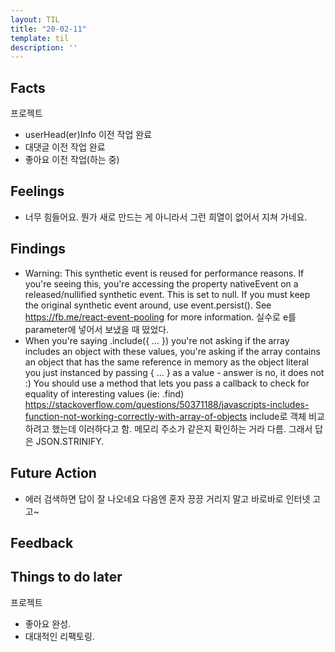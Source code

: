 ```yaml
---
layout: TIL
title: "20-02-11"
template: til
description: ''
---
```



## Facts

프로젝트

- userHead(er)Info 이전 작업 완료  
- 대댓글 이전 작업 완료  
- 좋아요 이전 작업(하는 중)

## Feelings

- 너무 힘들어요. 뭔가 새로 만드는 게 아니라서 그런 희열이 없어서 지쳐 가네요.

## Findings

- Warning: This synthetic event is reused for performance reasons. If you're seeing this, you're accessing the property nativeEvent on a released/nullified synthetic event. This is set to null. If you must keep the original synthetic event around, use event.persist(). See https://fb.me/react-event-pooling for more information. 실수로 e를 parameter에 넣어서 보냈을 때 떴었다.
- When you're saying .include({ ... }) you're not asking if the array includes an object with these values, you're asking if the array contains an object that has the same reference in memory as the object literal you just instanced by passing { ... } as a value - answer is no, it does not :) You should use a method that lets you pass a callback to check for equality of interesting values (ie: .find) 
<https://stackoverflow.com/questions/50371188/javascripts-includes-function-not-working-correctly-with-array-of-objects>
include로 객체 비교하려고 했는데 이러하다고 함. 메모리 주소가 같은지 확인하는 거라 다름. 그래서 답은 JSON.STRINIFY.

## Future Action

- 에러 검색하면 답이 잘 나오네요 다음엔 혼자 끙끙 거리지 말고 바로바로 인터넷 고고~

## Feedback

## Things to do later

프로젝트

- 좋아요 완성.
- 대대적인 리팩토링.